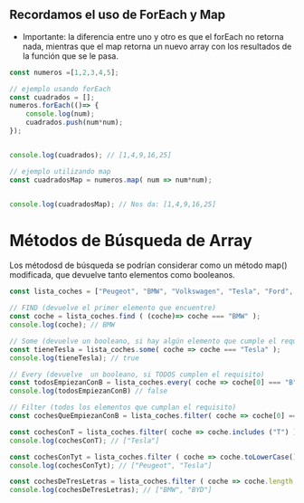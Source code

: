 ## Recordamos el uso de ForEach y Map

- Importante: la diferencia entre uno y otro es que el forEach no retorna nada, mientras que el map retorna un nuevo array con los resultados de la función que se le pasa.

```js
const numeros =[1,2,3,4,5];

// ejemplo usando forEach
const cuadrados = [];
numeros.forEach(()=> {
    console.log(num);
    cuadrados.push(num*num);
});


console.log(cuadrados); // [1,4,9,16,25]

// ejemplo utilizando map
const cuadradosMap = numeros.map( num => num*num);


console.log(cuadradosMap); // Nos da: [1,4,9,16,25]

```

# Métodos de Búsqueda de Array

Los métodosd de búsqueda se podrían considerar como un método map() modificada, que devuelve tanto elementos como booleanos.

```js
const lista_coches = ["Peugeot", "BMW", "Volkswagen", "Tesla", "Ford", "BYD"];

// FIND (devuelve el primer elemento que encuentre)
const coche = lista_coches.find ( (coche)=> coche === "BMW" );
console.log(coche); // BMW

// Some (devuelve un booleano, si hay algún elemento que cumple el requisito)
const tieneTesla = lista_coches.some( coche => coche === "Tesla" );
console.log(tieneTesla); // true

// Every (devuelve  un booleano, si TODOS cumplen el requisito)
const todosEmpiezanConB = lista_coches.every( coche => coche[0] === "B" );
console.log(todosEmpiezanConB) // false

// Filter (todos los elementos que cumplan el requisito)
const cochesQueEmpiezanConB = lista_coches.filter( coche => coche[0] === "B" );

const cochesConT = lista_coches.filter( coche => coche.includes ("T") );
console.log(cochesConT); // ["Tesla"]

const cochesConTyt = lista_coches.filter ( coche => coche.toLowerCase().includes("t") );
console.log(cochesConTyt); // ["Peugeot", "Tesla"]

const cochesDeTresLetras = lista_coches.filter ( coche => coche.length  === 3 ); // más de 3 letras sería >=  ; menos de 3 letras sería <=  ; igual a 3 letras se´ria == o ===  ; diferente a 3 letras sería !=   //
console.log(cochesDeTresLetras); // ["BMW", "BYD"]